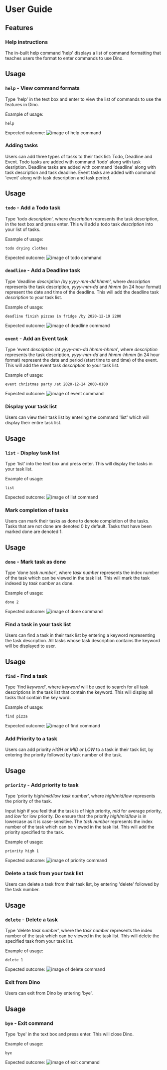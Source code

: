 # User Guide

## Features 

### Help instructions 
The in-built help command 'help' displays a list of command formatting that teaches users
 the format to enter commands to use Dino.

## Usage

### `help` - View command formats

Type 'help' in the text box and enter to view the list of commands 
to use the features in Dino.

Example of usage: 

`help`

Expected outcome:
![image of help command](dinoHelpCommand.jpg)

### Adding tasks 
Users can add three types of tasks to their task list: Todo, Deadline and Event.
Todo tasks are added with command 'todo' along with task desription.
Deadline tasks are added with command 'deadline' along with task description and task deadline.
Event tasks are added with command 'event' along with task description and task period.

## Usage

### `todo` - Add a Todo task

Type 'todo *description*', where *description* represents the task description, 
in the text box and press enter.
This will add a todo task *description* into your list of tasks.

Example of usage: 

`todo drying clothes`

Expected outcome:
![image of todo command](dinoTodoCommand.jpg)

### `deadline` - Add a Deadline task

Type 'deadline *description* /by *yyyy-mm-dd* *hhmm*', where *description* represents the task description,
*yyyy-mm-dd* and *hhmm* (in 24 hour format) represent the date and time of the deadline.
This will add the deadline task *description* to your task list.


Example of usage: 

`deadline finish pizzas in fridge /by 2020-12-19 2200`

Expected outcome:
![image of deadline command](dinoDeadlineCommand.jpg)

### `event` - Add an Event task

Type 'event *description* /at *yyyy-mm-dd* *hhmm-hhmm*', where *description* represents the task description,
*yyyy-mm-dd* and *hhmm-hhmm* (in 24 hour format) represent the date and period (start time to end time) of the event.
This will add the event task *description* to your task list.


Example of usage: 

`event christmas party /at 2020-12-24 2000-0100`

Expected outcome:
![image of event command](dinoEventCommand.jpg)

### Display your task list
Users can view their task list by entering the command 'list' which
will display their entire task list.

## Usage

### `list` - Display task list

Type 'list' into the text box and press enter. 
 This will display the tasks in your task list.
 
Example of usage: 

`list`

Expected outcome:
![image of list command](dinoListCommand.jpg)

### Mark completion of tasks
Users can mark their tasks as done to denote completion of the tasks.
Tasks that are not done are denoted 0 by default.
Tasks that have been marked done are denoted 1.

## Usage

### `done` - Mark task as done

Type 'done *task number*', where *task number* represents the index number of the
 task which can be viewed in the task list. 
 This will mark the task indexed by *task number* as done.
 
Example of usage: 

`done 2`

Expected outcome:
![image of done command](dinoDoneCommand.jpg)

### Find a task in your task list
Users can find a task in their task list by entering a keyword representing the task description.
All tasks whose task description contains the keyword will be displayed to user.

## Usage

### `find` - Find a task

Type 'find *keyword*', where *keyword* will be used to search for all task descriptions
in the task list that contain the keyword.
This will display all tasks that contain the key word.
 
Example of usage: 

`find pizza`

Expected outcome:
![image of find command](dinoFindCommand.jpg)

### Add Priority to a task
Users can add priority *HIGH or MID or LOW* to a task in their task list,
by entering the priority followed by task number of the task.

## Usage

### `priority` - Add priority to task

Type 'priority *high/mid/low* *task number*', 
where *high/mid/low* represents the priority of the task.

Input *high* if you feel that the task is of high priority, *mid* for average priority,
and *low* for low priority. 
Do ensure that the priority *high/mid/low* is in lowercase as it is case-sensitive.
The *task number* represents the index number of the
 task which can be viewed in the task list.
This will add the priority specified to the task.
 
Example of usage: 

`priority high 1`

Expected outcome:
![image of priority command](dinoPriorityCommand.jpg)

### Delete a task from your task list
Users can delete a task from their task list, by entering 'delete'
followed by the task number.

## Usage

### `delete` - Delete a task

Type 'delete *task number*', 
where the *task number* represents the index number of the 
task which can be viewed in the task list.
This will delete the specified task from your task list.
 
Example of usage: 

`delete 1`

Expected outcome:
![image of delete command](dinoDeleteCommand.jpg)

### Exit from Dino
Users can exit from Dino by entering 'bye'.

## Usage

### `bye` - Exit command

Type 'bye' in the text box and press enter.
This will close Dino.
 
Example of usage: 

`bye`

Expected outcome:
![image of exit command](dinoExitCommand.jpg)





